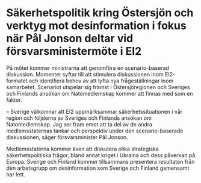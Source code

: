 # Säkerhetspolitik kring Östersjön och verktyg mot desinformation i fokus när Pål Jonson deltar vid försvarsministermöte i EI2

På mötet kommer ministrarna att genomföra en scenario-baserad diskussion. Momentet syftar till att stimulera diskussionen inom EI2-formatet och identifiera behov av att lyfta nya frågeställningar inom samarbetet. Scenariot utspelar sig främst i Östersjöregionen och Sveriges och Finlands ansökan om Natomedlemskap kommer att finnas med som en faktor.

– Sverige välkomnar att EI2 uppmärksammar säkerhetssituationen i vår region och följderna av Sveriges och Finlands ansökan om Natomedlemskap. Jag ser fram emot att ta del av de andra medlemsstaternas tankar och perspektiv under den scenario-baserade diskussionen, säger försvarsminister Pål Jonson.

Medlemsstaterna kommer även att diskutera olika strategiska säkerhetspolitiska frågor, bland annat kriget i Ukraina och dess påverkan på Europa. Sverige och Finland kommer tillsammans presentera resultaten från den arbetsgrupp om desinformation som Sverige och Finland gemensamt har lett.
